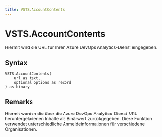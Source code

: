 ```yaml
---
title: VSTS.AccountContents
---
```


# VSTS.AccountContents


Hiermit wird die URL für Ihren Azure DevOps Analytics-Dienst eingegeben.


## Syntax

```powerquery
VSTS.AccountContents(
    url as text,
    optional options as record
) as binary
```


## Remarks

Hiermit werden die über die Azure DevOps Analytics-Dienst-URL heruntergeladenen Inhalte als Binärwert zurückgegeben. Diese Funktion verwendet unterschiedliche Anmeldeinformationen für verschiedene Organisationen.


